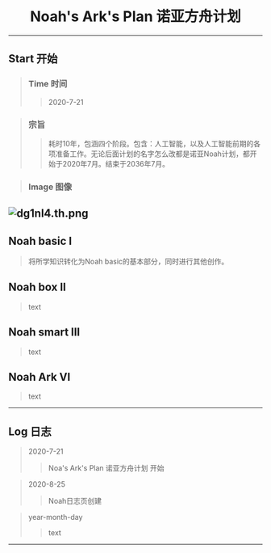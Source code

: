 # <center>Noah's Ark's Plan 诺亚方舟计划</center>
---
## Start 开始
> ### Time 时间
  >> 2020-7-21
  
> ### 宗旨
  >> 耗时10年，包涵四个阶段。包含：人工智能，以及人工智能前期的各项准备工作。无论后面计划的名字怎么改都是诺亚Noah计划，都开始于2020年7月。结束于2036年7月。

> ### Image 图像
  ![dg1nl4.th.png](https://s1.ax1x.com/2020/08/25/dg1nl4.th.png)
---
## Noah basic I 
> 将所学知识转化为Noah basic的基本部分，同时进行其他创作。

## Noah box II
> text

## Noah smart III
> text

## Noah Ark VI
> text

---
## Log 日志
> 2020-7-21
>> Noa's Ark's Plan 诺亚方舟计划 开始

> 2020-8-25
>> Noah日志页创建

> year-month-day
>> text

---
